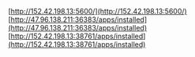 [http://152.42.198.13:5600/](http://152.42.198.13:5600/)
[http://47.96.138.211:36383/apps/installed](http://47.96.138.211:36383/apps/installed)
[http://152.42.198.13:38761/apps/installed](http://152.42.198.13:38761/apps/installed)
